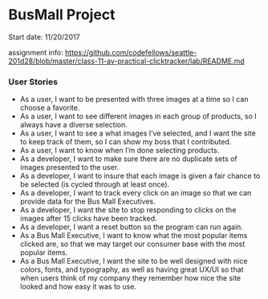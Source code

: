 # BusMall Project
Start date: 11/20/2017

assignment info: https://github.com/codefellows/seattle-201d28/blob/master/class-11-av-practical-clicktracker/lab/README.md

### User Stories
* As a user, I want to be presented with three images at a time so I can choose a favorite.
* As a user, I want to see different images in each group of products, so I always have a diverse selection.
* As a user, I want to see a what images I’ve selected, and I want the site to keep track of them, so I can show my boss that I contributed.
* As a user, I want to know when I’m done selecting products.
* As a developer, I want to make sure there are no duplicate sets of images presented to the user.
* As a developer, I want to insure that each image is given a fair chance to be selected (is cycled through at least once).
* As a developer, I want to track every click on an image so that we can provide data for the Bus Mall Executives.
* As a developer, I want the site to stop responding to clicks on the images after 15 clicks have been tracked.
* As a developer, I want a reset button so the program can run again.
* As a Bus Mall Executive, I want to know what the most popular items clicked are, so that we may target our consumer base with the most popular items.
* As a Bus Mall Executive, I want the site to be well designed with nice colors, fonts, and typography, as well as having great UX/UI so that when users think of my company they remember how nice the site looked and how easy it was to use.
